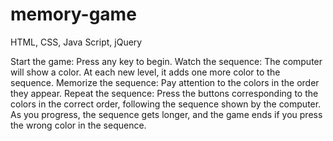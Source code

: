 # memory-game
HTML, CSS, Java Script, jQuery

Start the game: Press any key to begin.
Watch the sequence: The computer will show a color. At each new level, it adds one more color to the sequence.
Memorize the sequence: Pay attention to the colors in the order they appear.
Repeat the sequence: Press the buttons corresponding to the colors in the correct order, following the sequence shown by the computer.
As you progress, the sequence gets longer, and the game ends if you press the wrong color in the sequence.
